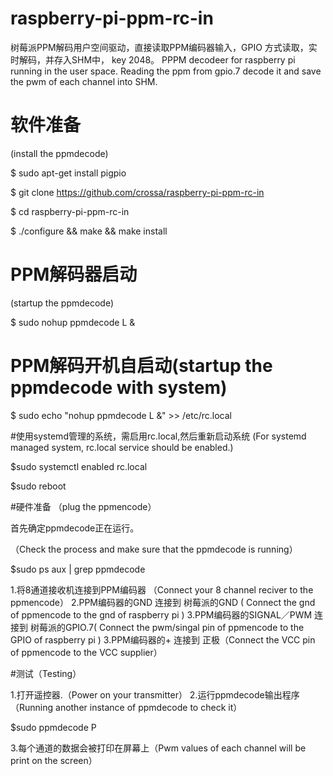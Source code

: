 # raspberry-pi-ppm-rc-in
树莓派PPM解码用户空间驱动，直接读取PPM编码器输入，GPIO 方式读取，实时解码，并存入SHM中， key 2048。
PPPM decodeer for raspberry pi running in the user space.
Reading the ppm from gpio.7 decode it and save the pwm of each channel into SHM.

# 软件准备
(install the ppmdecode)

$ sudo apt-get install pigpio

$ git clone https://github.com/crossa/raspberry-pi-ppm-rc-in

$ cd raspberry-pi-ppm-rc-in

$ ./configure && make && make install


# PPM解码器启动
(startup the ppmdecode)

$ sudo nohup  ppmdecode L &

# PPM解码开机自启动(startup the ppmdecode with system)

$ sudo echo "nohup ppmdecode L &" >> /etc/rc.local

#使用systemd管理的系统，需启用rc.local,然后重新启动系统
(For systemd managed system, rc.local service should be enabled.)

$sudo systemctl enabled rc.local

$sudo reboot


#硬件准备
（plug the ppmencode）

首先确定ppmdecode正在运行。

（Check the process and make sure that the ppmdecode is running）

$sudo ps aux | grep ppmdecode

1.将8通道接收机连接到PPM编码器 （Connect your 8 channel reciver to the ppmencode）
2.PPM编码器的GND 连接到  树莓派的GND ( Connect  the gnd of ppmencode to the  gnd of raspberry pi )
3.PPM编码器的SIGNAL／PWM 连接到  树莓派的GPIO.7( Connect  the pwm/singal pin of  ppmencode to the GPIO of raspberry pi )
3.PPM编码器的+ 连接到 正极（Connect  the  VCC pin of ppmencode to the VCC supplier）

#测试（Testing）

1.打开遥控器.（Power on your  transmitter）
2.运行ppmdecode输出程序（Running another instance of  ppmdecode to check it）

$sudo ppmdecode P

3.每个通道的数据会被打印在屏幕上（Pwm values of each channel will be print on the screen）





